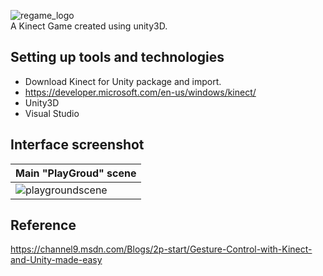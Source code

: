![regame_logo](https://user-images.githubusercontent.com/28821126/87124082-7bc12480-c2a1-11ea-9712-910839f4c590.png)</br>
A Kinect Game created using unity3D.

## Setting up tools and technologies
- Download Kinect for Unity package and import. 
- https://developer.microsoft.com/en-us/windows/kinect/
-  Unity3D
- Visual Studio
## Interface screenshot
| Main "PlayGroud" scene | 
| ------------- |
|![playgroundscene](https://user-images.githubusercontent.com/28821126/87783200-70479d80-c84d-11ea-95da-b5be0aa36df0.PNG)
## Reference
https://channel9.msdn.com/Blogs/2p-start/Gesture-Control-with-Kinect-and-Unity-made-easy
